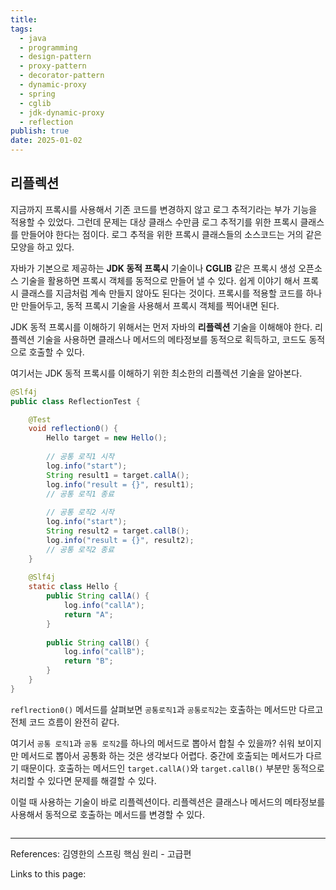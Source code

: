 ```yaml
---
title: 
tags:
  - java
  - programming
  - design-pattern
  - proxy-pattern
  - decorator-pattern
  - dynamic-proxy
  - spring
  - cglib
  - jdk-dynamic-proxy
  - reflection
publish: true
date: 2025-01-02
---
```

## 리플렉션
지금까지 프록시를 사용해서 기존 코드를 변경하지 않고 로그 추적기라는 부가 기능을 적용할 수 있었다. 그런데 문제는 대상 클래스 수만큼 로그 추적기를 위한 프록시 클래스를 만들어야 한다는 점이다. 로그 추적을 위한 프록시 클래스들의 소스코드는 거의 같은 모양을 하고 있다.

자바가 기본으로 제공하는 **JDK 동적 프록시** 기술이나 **CGLIB** 같은 프록시 생성 오픈소스 기술을 활용하면 프록시 객체를 동적으로 만들어 낼 수 있다. 쉽게 이야기 해서 프록시 클래스를 지금처럼 계속 만들지 않아도 된다는 것이다. 프록시를 적용할 코드를 하나만 만들어두고, 동적 프록시 기술을 사용해서 프록시 객체를 찍어내면 된다.

JDK 동적 프록시를 이해하기 위해서는 먼저 자바의 **리플렉션** 기술을 이해해야 한다. 리플렉션 기술을 사용하면 클래스나 메서드의 메타정보를 동적으로 획득하고, 코드도 동적으로 호출할 수 있다.

여기서는 JDK 동적 프록시를 이해하기 위한 최소한의 리플렉션 기술을 알아본다.

```java
@Slf4j  
public class ReflectionTest {  

    @Test  
    void reflection0() {  
        Hello target = new Hello();  
  
        // 공통 로직1 시작  
        log.info("start");  
        String result1 = target.callA();  
        log.info("result = {}", result1);  
        // 공통 로직1 종료  
  
        // 공통 로직2 시작  
        log.info("start");  
        String result2 = target.callB();  
        log.info("result = {}", result2);  
        // 공통 로직2 종료  
    }  
  
    @Slf4j  
    static class Hello {  
        public String callA() {  
            log.info("callA");  
            return "A";  
        }  
  
        public String callB() {  
            log.info("callB");  
            return "B";  
        }  
    }  
}
```

`reflrection0()` 메서드를 살펴보면 `공통로직1`과 `공통로직2`는 호출하는 메서드만 다르고 전체 코드 흐름이 완전히 같다.

여기서 `공통 로직1`과 `공통 로직2`를 하나의 메서드로 뽑아서 합칠 수 있을까? 쉬워 보이지만 메서드로 뽑아서 공통화 하는 것은 생각보다 어렵다. 중간에 호출되는 메서드가 다르기 때문이다. 호출하는 메서드인 `target.callA()`와 `target.callB()` 부분만 동적으로 처리할 수 있다면 문제를 해결할 수 있다.

이럴 때 사용하는 기술이 바로 리플렉션이다. 리플렉션은 클래스나 메서드의 메타정보를 사용해서 동적으로 호출하는 메서드를 변경할 수 있다.

```java

```

---
References: 김영한의 스프링 핵심 원리 - 고급편

Links to this page: 